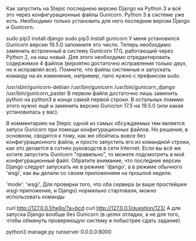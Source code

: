 Как запустить на Stepic последнюю версию Django на Python 3 и всё это через конфигурационные файлы Gunicorn.
Python 3 в системе уже есть. Необходимо только установить для него последние версии Django и Gunicorn.

sudo pip3 install django
sudo pip3 install gunicorn
У меня установился Gunicorn версии 19.5.0 запомните это число. Теперь необходимо заменить встроенный в систему Gunicorn 17.0, работающий через Python 2, на наш новый. Для этого необходимо отредактировать содержимое 4 файлов (вероятно достаточно исправления только двух, но я исправлял все). Помните, что файлы системные и запускать команду на их изменение, например, nano нужно с префиксом sudo.

/usr/sbin/gunicorn-debian
/usr/bin/gunicorn
/usr/bin/gunicorn_django
/usr/bin/gunicorn_paster
В первом файле достаточно лишь заменить python на python3 в конце самой первой строки. В остальных помимо этого нужно ещё и заменить версию Gunicron 17.5 на 19.5.0 (или какая установилась у вас).

В комментариях на Stepic одной из самых обсуждаемых тем является запуск Gunicorn при помощи конфигурационных файлов. Но решения, в основном, сводятся к тому, как же обойтись вовсе без конфигурационного файла, и просто запустить его из командной строки, как это делается в сотнях руководств в сети Internet. Если вы всё же хотите запустить Gunicorn "правильно", то можете подсмотреть в мой конфигурационный файл. Обратите внимание, что последние версии Django следует запускать не в режиме 'django', а в режиме обычного 'wsgi', как вы делали со своим приложением на прошлой неделе.

  'mode': 'wsgi',
Для проверки того, что оба сервера (и ваше простейшее wsgi-приложение, и Django) нормально стартовали, можно использовать команды

curl http://127.0.0.1/hello/?a=bcd
curl http://127.0.0.1/question/123/
А для запуска Django вообще без Gunicorn (в целях отладки, а не для того, чтобы обмануть проверяющую систему и побыстрее сдать задание)

python3 manage.py runserver 0.0.0.0:8000
